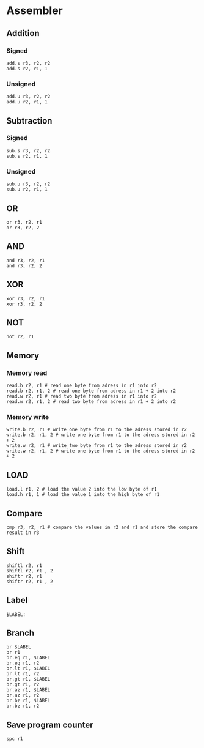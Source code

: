 # Assembler

## Addition
### Signed
```
add.s r3, r2, r2
add.s r2, r1, 1
```
### Unsigned
```
add.u r3, r2, r2
add.u r2, r1, 1
```
## Subtraction
### Signed
```
sub.s r3, r2, r2
sub.s r2, r1, 1
```
### Unsigned
```
sub.u r3, r2, r2
sub.u r2, r1, 1
```
## OR
```
or r3, r2, r1
or r3, r2, 2
```
## AND
```
and r3, r2, r1
and r3, r2, 2
```
## XOR
```
xor r3, r2, r1
xor r3, r2, 2
```
## NOT
```
not r2, r1
```
## Memory
### Memory read
```
read.b r2, r1 # read one byte from adress in r1 into r2
read.b r2, r1, 2 # read one byte from adress in r1 + 2 into r2
read.w r2, r1 # read two byte from adress in r1 into r2
read.w r2, r1, 2 # read two byte from adress in r1 + 2 into r2
```
### Memory write
```
write.b r2, r1 # write one byte from r1 to the adress stored in r2
write.b r2, r1, 2 # write one byte from r1 to the adress stored in r2 + 2
write.w r2, r1 # write two byte from r1 to the adress stored in r2
write.w r2, r1, 2 # write one byte from r1 to the adress stored in r2 + 2
```
## LOAD
```
load.l r1, 2 # load the value 2 into the low byte of r1
load.h r1, 1 # load the value 1 into the high byte of r1
```
## Compare
```
cmp r3, r2, r1 # compare the values in r2 and r1 and store the compare result in r3
```

## Shift
```
shiftl r2, r1 
shiftl r2, r1 , 2
shiftr r2, r1 
shiftr r2, r1 , 2
```
## Label
```
$LABEL:
```

## Branch
```
br $LABEL
br r1
br.eq r1, $LABEL
br.eq r1, r2
br.lt r1, $LABEL
br.lt r1, r2
br.gt r1, $LABEL
br.gt r1, r2
br.az r1, $LABEL
br.az r1, r2
br.bz r1, $LABEL
br.bz r1, r2
```

## Save program counter
```
spc r1
```

